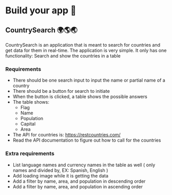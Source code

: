# Build your app 🥽

## CountrySearch 🌍🌎🌏

CountrySearch is an application that is meant to search for countries and get data for them in real-time. The application is very simple. It only has one functionality: Search and show the countries in a table

### Requirements

* There should be one search input to input the name or partial name of a country
* There should be a button for search to initiate
* When the button is clicked, a table shows the possible answers
* The table shows:
  * Flag
  * Name
  * Population
  * Capital
  * Area
* The API for countries is: https://restcountries.com/
* Read the API documentation to figure out how to call for the countries

### Extra requirements

* List language names and currency names in the table as well ( only names and divided by, EX: Spanish, English )
* Add loading image while it is getting the data
* Add a filter by name, area, and population in descending order
* Add a filter by name, area, and population in ascending order